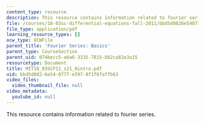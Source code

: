 ```yaml
---
content_type: resource
description: This resource contains information related to fourier series.
file: /courses/18-03sc-differential-equations-fall-2011/bbd5d0826e540777e5978f1f6faffb63_MIT18_03SCF11_s21_0intro.pdf
file_type: application/pdf
learning_resource_types: []
ocw_type: OCWFile
parent_title: 'Fourier Series: Basics'
parent_type: CourseSection
parent_uid: 074becc5-a6a6-3335-7815-bb2ca82e3a15
resourcetype: Document
title: MIT18_03SCF11_s21_0intro.pdf
uid: bbd5d082-6e54-0777-e597-8f1f6faffb63
video_files:
  video_thumbnail_file: null
video_metadata:
  youtube_id: null
---
```

This resource contains information related to fourier series.